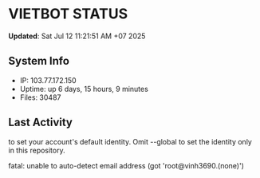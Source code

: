# VIETBOT STATUS
**Updated**: Sat Jul 12 11:21:51 AM +07 2025

## System Info
- IP: 103.77.172.150
- Uptime: up 6 days, 15 hours, 9 minutes
- Files: 30487

## Last Activity

to set your account's default identity.
Omit --global to set the identity only in this repository.

fatal: unable to auto-detect email address (got 'root@vinh3690.(none)')
